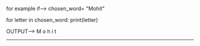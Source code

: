 for example if--> chosen_word= "Mohit"

for letter in chosen_word:
    print(letter)

OUTPUT-->
M
o
h
i
t
****************************************************************************************************
